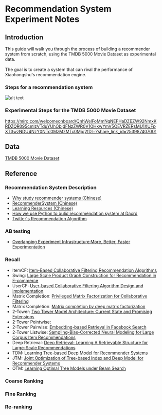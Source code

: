 # Recommendation System Experiment Notes
## Introduction
This guide will walk you through the process of building a recommender system from scratch, using the TMDB 5000 Movie Dataset as experimental data. <br /><br />
The goal is to create a system that can rival the performance of Xiaohongshu's recommendation engine.<br />

### Steps for a recommendation system
![alt text](https://github.com/helgesander02/recommendationsystem_study/blob/main/docs/process.jpg)

### Experimental Steps for the TMDB 5000 Movie Dataset
https://miro.com/welcomeonboard/QnhWelFoMmNqNEFHaDZEZW92NmxKRDZQR095cmlzVTduYUhObjdFNzZWR0V1OHkwYmV5OEVRZERsMU1XUFpXT3wzNDU4NzY0NTc0MzMzMTc0Mjg2fDI=?share_link_id=253987407001

## Data
[TMDB 5000 Movie Dataset](https://www.kaggle.com/datasets/tmdb/tmdb-movie-metadata) <br />

## Reference
### Recommendation System Description
* [Why study recommender systems (Chinese)](https://www.youtube.com/playlist?list=PLCemT-oocgalODXpQ-EP_IfrrD-A--40h)
* [RecommenderSystem (Chinese)](https://github.com/wangshusen/RecommenderSystem)
* [Learning Resources (Chinese)](https://zhuanlan.zhihu.com/p/180542782)
* [How we use Python to bulid recommendation system at Dacrd](https://www.youtube.com/watch?v=RLEKjVBSEEY)
* [Twitter's Recommendation Algorithm](https://github.com/twitter/the-algorithm)

### AB testing
* [Overlapping Experiment Infrastructure:More, Better, Faster Experimentation](https://storage.googleapis.com/pub-tools-public-publication-data/pdf/36500.pdf)

### Recall
* ItemCF: [Item-Based Collaborative Filtering Recommendation Algorithms](https://www.ra.ethz.ch/cdstore/www10/papers/pdf/p519.pdf)
* Swing: [Large Scale Product Graph Construction for Recommendation in E-commerce](https://arxiv.org/pdf/2010.05525)
* UserCF: [User-based Collaborative Filtering Algorithm Design and Implementation](https://iopscience.iop.org/article/10.1088/1742-6596/1757/1/012168/pdf)
* Matrix Completion: [Privileged Matrix Factorization for Collaborative Filtering](https://www.ijcai.org/Proceedings/2017/0223.pdf)
* Matrix Completion: [Matrix completion by deep matrix factorization](https://www.sciencedirect.com/science/article/abs/pii/S0893608017302502)
* 2-Tower: [Two Tower Model Architecture: Current State and Promising Extensions](https://blog.reachsumit.com/posts/2023/03/two-tower-model/)
* 2-Tower Pointwise: 
* 2-Tower Pairwise: [Embedding-based Retrieval in Facebook Search](https://arxiv.org/pdf/2006.11632)
* 2-Tower Listwise: [Sampling-Bias-Corrected Neural Modeling for Large Corpus Item Recommendations](https://storage.googleapis.com/pub-tools-public-publication-data/pdf/6c8a86c981a62b0126a11896b7f6ae0dae4c3566.pdf)
* Deep Retrieval: [Deep Retrieval: Learning A Retrievable Structure for Large-Scale Recommendations](https://arxiv.org/pdf/2007.07203)
* TDM: [Learning Tree-based Deep Model for Recommender Systems](https://arxiv.org/pdf/1801.02294)
* JTM: [Joint Optimization of Tree-based Index and Deep Model for Recommender Systems](https://arxiv.org/pdf/1902.07565)
* OTM: [Learning Optimal Tree Models under Beam Search](https://arxiv.org/pdf/2006.15408)


### Coarse Ranking

### Fine Ranking

### Re-ranking